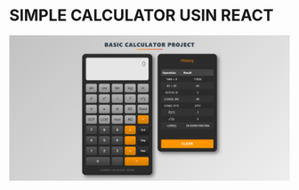 # SIMPLE CALCULATOR USIN REACT

![Calculator app interface showing a digital display and calculator buttons for numbers and basic operations, set against a light background, conveying a clean and functional design](screenshot.png)